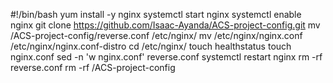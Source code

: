 #!/bin/bash
yum install -y nginx
systemctl start nginx
systemctl enable nginx
git clone https://github.com/Isaac-Ayanda/ACS-project-config.git
mv /ACS-project-config/reverse.conf /etc/nginx/
mv /etc/nginx/nginx.conf /etc/nginx/nginx.conf-distro
cd /etc/nginx/
touch healthstatus
touch nginx.conf
sed -n 'w nginx.conf' reverse.conf
systemctl restart nginx
rm -rf reverse.conf
rm -rf /ACS-project-config



